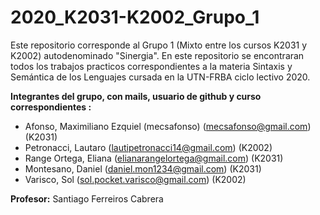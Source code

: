 # 2020_K2031-K2002_Grupo_1

Este repositorio corresponde al Grupo 1 (Mixto entre los cursos K2031 y K2002) autodenominado "Sinergia". En este repositorio se encontraran todos los trabajos practicos correspondientes a la materia Sintaxis y Semántica de los Lenguajes cursada en la UTN-FRBA ciclo lectivo 2020.


**Integrantes del grupo, con mails, usuario de github y curso correspondientes :**

* Afonso, Maximiliano Ezquiel (mecsafonso) (mecsafonso@gmail.com) (K2031)
* Petronacci, Lautaro (lautipetronacci14@gmail.com) (K2002)
* Range Ortega, Eliana (elianarangelortega@gmail.com) (K2031)
* Montesano, Daniel (daniel.mon1234@gmail.com) (K2031)
* Varisco, Sol (sol.pocket.varisco@gmail.com) (K2002)

**Profesor:** 
Santiago Ferreiros Cabrera 

